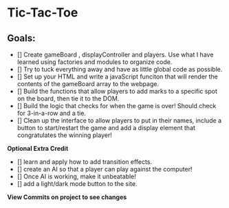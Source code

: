 # Tic-Tac-Toe

## Goals:
- [] Create gameBoard , displayController and players. Use what I have learned using factories and modules to organize code.
- [] Try to tuck everything away and have as little global code as possible.
- [] Set up your HTML and write a javaScript funciton that will render the contents of the gameBoard array to the webpage.
- [] Build the functions that allow players to add marks to a specific spot on the board, then tie it to the DOM.
- [] Build the logic that checks for when the game is over! Should check for 3-in-a-row and a tie.
- [] Clean up the interface to allow players to put in their names, include a button to start/restart the game and add a display element that congratulates the winning player!

**Optional Extra Credit**

- [] learn and apply how to add transition effects.
- [] create an AI so that a player can play against the computer!
- [] Once AI is working, make it unbeatable!
- [] add a light/dark mode button to the site.

**View Commits on project to see changes**
